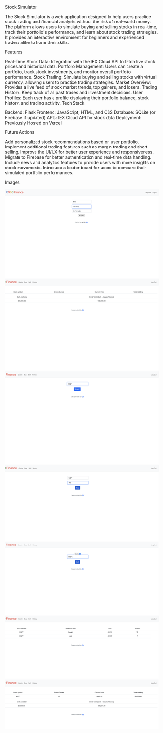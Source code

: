 Stock Simulator

The Stock Simulator is a web application designed to help users practice stock trading and financial analysis without the risk of real-world money. The platform allows users to simulate buying and selling stocks in real-time, track their portfolio's performance, and learn about stock trading strategies. It provides an interactive environment for beginners and experienced traders alike to hone their skills.

Features

Real-Time Stock Data: Integration with the IEX Cloud API to fetch live stock prices and historical data.
Portfolio Management: Users can create a portfolio, track stock investments, and monitor overall portfolio performance.
Stock Trading: Simulate buying and selling stocks with virtual currency, allowing users to practice trading strategies.
Market Overview: Provides a live feed of stock market trends, top gainers, and losers.
Trading History: Keep track of all past trades and investment decisions.
User Profiles: Each user has a profile displaying their portfolio balance, stock history, and trading activity.
Tech Stack

Backend: Flask
Frontend: JavaScript, HTML, and CSS
Database: SQLite (or Firebase if updated)
APIs: IEX Cloud API for stock data
Deployment: Previously Hosted on Vercel

Future Actions

Add personalized stock recommendations based on user portfolio.
Implement additional trading features such as margin trading and short selling.
Improve the UI/UX for better user experience and responsiveness.
Migrate to Firebase for better authentication and real-time data handling.
Include news and analytics features to provide users with more insights on stock movements.
Introduce a leader board for users to compare their simulated portfolio performances.

Images

![Login](images/LoginPage.png)
![Portfolio](images/Portfolio.png)
![Quote](images/Quote.png)
![Buy](images/Buy.png)
![Sell](images/Sell.png)
![History](images/History.png)
![Portfolio2](images/Portfolio2.png)

